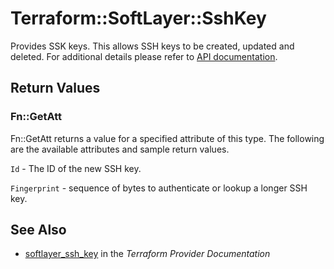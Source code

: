 # Terraform::SoftLayer::SshKey

Provides SSK keys. This allows SSH keys to be created, updated and deleted.
For additional details please refer to [API documentation](http://sldn.softlayer.com/reference/datatypes/SoftLayer_Security_Ssh_Key).

## Return Values

### Fn::GetAtt

Fn::GetAtt returns a value for a specified attribute of this type. The following are the available attributes and sample return values.

`Id` - The ID of the new SSH key.

`Fingerprint` - sequence of bytes to authenticate or lookup a longer SSH key.

## See Also

* [softlayer_ssh_key](https://www.terraform.io/docs/providers/softlayer/r/ssh_key.html) in the _Terraform Provider Documentation_